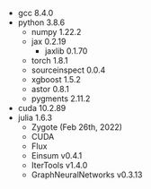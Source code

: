 - gcc 8.4.0
- python 3.8.6
    - numpy 1.22.2
    - jax 0.2.19
        - jaxlib 0.1.70
    - torch 1.8.1
    - sourceinspect 0.0.4
    - xgboost 1.5.2
    - astor 0.8.1
    - pygments 2.11.2
- cuda 10.2.89
- julia 1.6.3
    - Zygote (Feb 26th, 2022)
    - CUDA
    - Flux
    - Einsum v0.4.1
    - IterTools v1.4.0
    - GraphNeuralNetworks v0.3.13